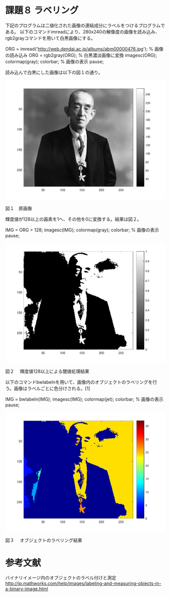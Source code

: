 # 課題８ ラベリング

下記のプログラムは二値化された画像の連結成分にラベルをつけるプログラムである。
以下のコマンドimreadにより、280x240の解像度の画像を読み込み、rgb2grayコマンドを用いて白黒画像にする。

ORG = imread('http://web.dendai.ac.jp/albums/abm00000476.jpg'); % 画像の読み込み
ORG = rgb2gray(ORG); % 白黒濃淡画像に変換
imagesc(ORG); colormap(gray); colorbar; % 画像の表示
pause;

読み込んで白黒にした画像は以下の図１の通り。

![原画像](kadai8-1.png)

図１　原画像



輝度値が128以上の画素を1へ、その他を0に変換する。結果は図２。

IMG = ORG > 128;
imagesc(IMG); colormap(gray); colorbar; % 画像の表示
pause;

![2](kadai8-2.png)

図２　 輝度値128以上による閾値処理結果



以下のコマンドbwlabelnを用いて、画像内のオブジェクトのラベリングを行う。画像はラベルごとに色分けされる。[1]

IMG = bwlabeln(IMG);
imagesc(IMG); colormap(jet); colorbar; % 画像の表示
pause;

![2](kadai8-3.png)

図３　 オブジェクトのラベリング結果




# 参考文献
バイナリイメージ内のオブジェクトのラベル付けと測定
http://jp.mathworks.com/help/images/labeling-and-measuring-objects-in-a-binary-image.html
